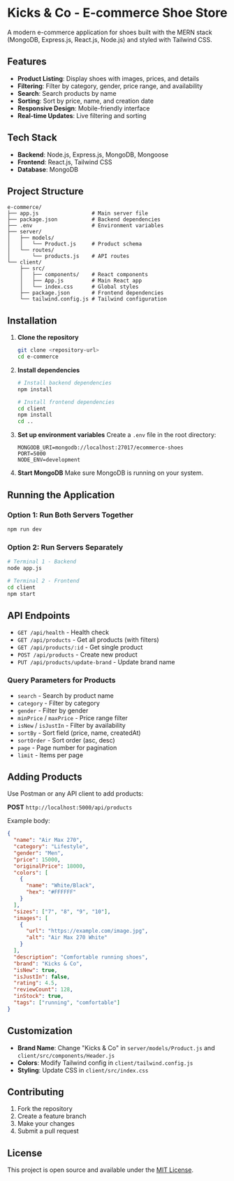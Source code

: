 # Kicks & Co - E-commerce Shoe Store

A modern e-commerce application for shoes built with the MERN stack (MongoDB, Express.js, React.js, Node.js) and styled with Tailwind CSS.

## Features

- **Product Listing**: Display shoes with images, prices, and details
- **Filtering**: Filter by category, gender, price range, and availability
- **Search**: Search products by name
- **Sorting**: Sort by price, name, and creation date
- **Responsive Design**: Mobile-friendly interface
- **Real-time Updates**: Live filtering and sorting

## Tech Stack

- **Backend**: Node.js, Express.js, MongoDB, Mongoose
- **Frontend**: React.js, Tailwind CSS
- **Database**: MongoDB

## Project Structure

```
e-commerce/
├── app.js                 # Main server file
├── package.json           # Backend dependencies
├── .env                   # Environment variables
├── server/
│   ├── models/
│   │   └── Product.js     # Product schema
│   └── routes/
│       └── products.js    # API routes
└── client/
    ├── src/
    │   ├── components/    # React components
    │   ├── App.js         # Main React app
    │   └── index.css      # Global styles
    ├── package.json       # Frontend dependencies
    └── tailwind.config.js # Tailwind configuration
```

## Installation

1. **Clone the repository**
   ```bash
   git clone <repository-url>
   cd e-commerce
   ```

2. **Install dependencies**
   ```bash
   # Install backend dependencies
   npm install
   
   # Install frontend dependencies
   cd client
   npm install
   cd ..
   ```

3. **Set up environment variables**
   Create a `.env` file in the root directory:
   ```
   MONGODB_URI=mongodb://localhost:27017/ecommerce-shoes
   PORT=5000
   NODE_ENV=development
   ```

4. **Start MongoDB**
   Make sure MongoDB is running on your system.

## Running the Application

### Option 1: Run Both Servers Together
```bash
npm run dev
```

### Option 2: Run Servers Separately
```bash
# Terminal 1 - Backend
node app.js

# Terminal 2 - Frontend
cd client
npm start
```

## API Endpoints

- `GET /api/health` - Health check
- `GET /api/products` - Get all products (with filters)
- `GET /api/products/:id` - Get single product
- `POST /api/products` - Create new product
- `PUT /api/products/update-brand` - Update brand name

### Query Parameters for Products
- `search` - Search by product name
- `category` - Filter by category
- `gender` - Filter by gender
- `minPrice` / `maxPrice` - Price range filter
- `isNew` / `isJustIn` - Filter by availability
- `sortBy` - Sort field (price, name, createdAt)
- `sortOrder` - Sort order (asc, desc)
- `page` - Page number for pagination
- `limit` - Items per page

## Adding Products

Use Postman or any API client to add products:

**POST** `http://localhost:5000/api/products`

Example body:
```json
{
  "name": "Air Max 270",
  "category": "Lifestyle",
  "gender": "Men",
  "price": 15000,
  "originalPrice": 18000,
  "colors": [
    {
      "name": "White/Black",
      "hex": "#FFFFFF"
    }
  ],
  "sizes": ["7", "8", "9", "10"],
  "images": [
    {
      "url": "https://example.com/image.jpg",
      "alt": "Air Max 270 White"
    }
  ],
  "description": "Comfortable running shoes",
  "brand": "Kicks & Co",
  "isNew": true,
  "isJustIn": false,
  "rating": 4.5,
  "reviewCount": 128,
  "inStock": true,
  "tags": ["running", "comfortable"]
}
```

## Customization

- **Brand Name**: Change "Kicks & Co" in `server/models/Product.js` and `client/src/components/Header.js`
- **Colors**: Modify Tailwind config in `client/tailwind.config.js`
- **Styling**: Update CSS in `client/src/index.css`

## Contributing

1. Fork the repository
2. Create a feature branch
3. Make your changes
4. Submit a pull request

## License

This project is open source and available under the [MIT License](LICENSE). 